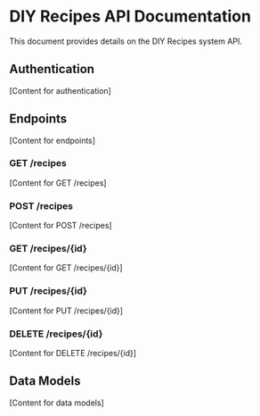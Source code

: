 # DIY Recipes API Documentation

This document provides details on the DIY Recipes system API.

## Authentication

[Content for authentication]

## Endpoints

[Content for endpoints]

### GET /recipes

[Content for GET /recipes]

### POST /recipes

[Content for POST /recipes]

### GET /recipes/{id}

[Content for GET /recipes/{id}]

### PUT /recipes/{id}

[Content for PUT /recipes/{id}]

### DELETE /recipes/{id}

[Content for DELETE /recipes/{id}]

## Data Models

[Content for data models]